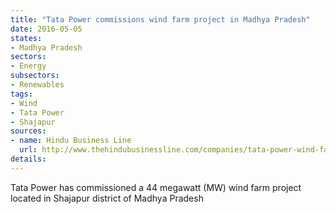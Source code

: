 ```yaml
---
title: "Tata Power commissions wind farm project in Madhya Pradesh"
date: 2016-05-05
states:
- Madhya Pradesh
sectors:
- Energy
subsectors:
- Renewables
tags:
- Wind
- Tata Power
- Shajapur
sources:
- name: Hindu Business Line
  url: http://www.thehindubusinessline.com/companies/tata-power-wind-farm-project-in-mp/article8537794.ece
details:
---
```


Tata Power has commissioned a 44 megawatt (MW) wind farm project located in Shajapur district of Madhya Pradesh
